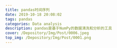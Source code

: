 ```yaml
---
title: pandas时间序列
date: 2019-10-18 20:08:02
tags: pandas
categories: Data analysis
description: pandas是基于NumPy的数据清洗和分析的工具
cover: /Depository/Img/Post/0006.jpeg
top_img: /Depository/Img/Post/0001.png
---
```

